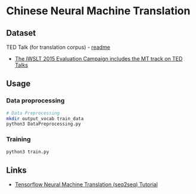 # Chinese Neural Machine Translation

## Dataset

TED Talk (for translation corpus) - [readme](TED_data/README.txt)

* [The IWSLT 2015 Evaluation Campaign includes the MT track on TED Talks](https://wit3.fbk.eu/mt.php?release=2015-01)

## Usage

### Data proprocessing

```sh
# Data Preprocessing
mkdir output_vocab train_data
python3 DataPreprocessing.py
```

### Training

```sh
python3 train.py
```

## Links

* [Tensorflow Neural Machine Translation (seq2seq) Tutorial](https://github.com/tensorflow/nmt)
